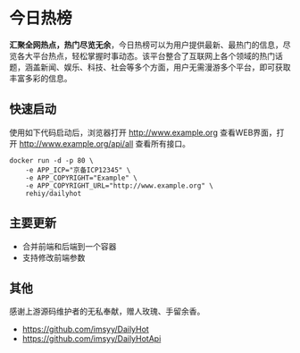 # 今日热榜

**汇聚全网热点，热门尽览无余**，今日热榜可以为用户提供最新、最热门的信息，尽览各大平台热点，轻松掌握时事动态。该平台整合了互联网上各个领域的热门话题，涵盖新闻、娱乐、科技、社会等多个方面，用户无需漫游多个平台，即可获取丰富多彩的信息。

## 快速启动

使用如下代码启动后，浏览器打开 <http://www.example.org> 查看WEB界面，打开 <http://www.example.org/api/all> 查看所有接口。

```shell
docker run -d -p 80 \
    -e APP_ICP="京备ICP12345" \
    -e APP_COPYRIGHT="Example" \
    -e APP_COPYRIGHT_URL="http://www.example.org" \
    rehiy/dailyhot
```

## 主要更新

- 合并前端和后端到一个容器
- 支持修改前端参数

## 其他

感谢上游源码维护者的无私奉献，赠人玫瑰、手留余香。

- <https://github.com/imsyy/DailyHot>
- <https://github.com/imsyy/DailyHotApi>
